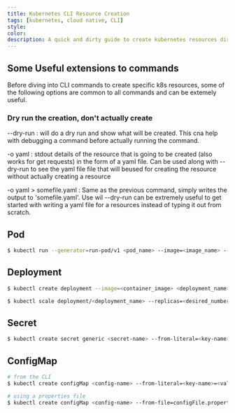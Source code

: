 ```yaml
---
title: Kubernetes CLI Resource Creation
tags: [kubernetes, cloud native, CLI]
style: 
color: 
description: A quick and dirty guide to create kubernetes resources directly from the CLI instead of using a yaml or JSON file.
---
```


## Some Useful extensions to commands

Before diving into CLI commands to create specific k8s resources, some of the following options are common to all commands and can be extemely useful.

### Dry run the creation, don't actually create

--dry-run : will do a dry run and show what will be created. This cna help with debugging a command before actually running the command. 

-o yaml : stdout details of the resource that is going to be created (also works for get requests) in the form of a yaml file. Can be used along with --dry-run to see the yaml file file that will beused for creating the resource without actually creating a resource

-o yaml > somefile.yaml : Same as the previous command, simply writes the output to 'somefile.yaml'. Use wil --dry-run can be extremely useful to get started with writing a yaml file for a resources instead of typing it out from scratch.

## Pod

```bash
$ kubectl run --generator=run-pod/v1 <pod_name> --image=<image_name> --labels="<key>=<value>"
```

## Deployment

```bash
$ kubectl create deployment --image=<container_image> <deployment_name>     # Currently this doesn't allow you to define the number of replicas in the command itself.

$ kubectl scale deployment/<deployment_name> --replicas=<desired_number of replicas>        # This does not edit the actual yaml file for the deployment, hence copying the file to different environment would produce the original number of pods. A better way to do this is to use kubectl edit to edit the deployment file.
```

## Secret 

```bash
$ kubectl create secret generic <secret-name> --from-literal=<key-name>=value --from-literal=<key-name>=<value>
```

## ConfigMap

```bash
# from the CLI
$ kubectl create configMap <config-name> --from-literal=<key-name>=<value> --from-literal=<key-name>=<value>

# using a properties file
$ kubectl create configMap <config-name> --from-file=configFile.properties
```

